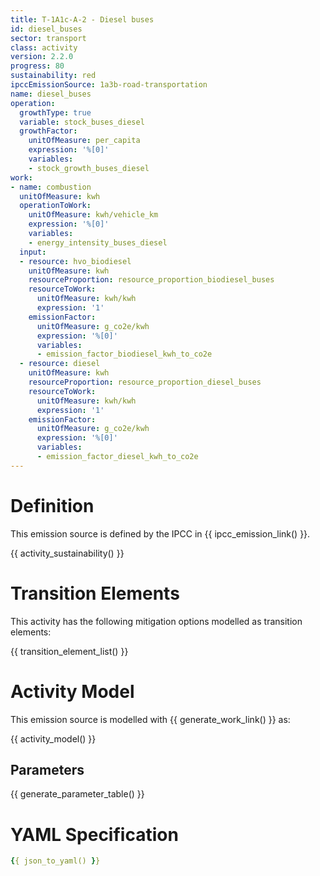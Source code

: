 ```yaml
---
title: T-1A1c-A-2 - Diesel buses
id: diesel_buses
sector: transport
class: activity
version: 2.2.0
progress: 80
sustainability: red
ipccEmissionSource: 1a3b-road-transportation
name: diesel_buses
operation:
  growthType: true
  variable: stock_buses_diesel
  growthFactor:
    unitOfMeasure: per_capita
    expression: '%[0]'
    variables:
    - stock_growth_buses_diesel
work:
- name: combustion
  unitOfMeasure: kwh
  operationToWork:
    unitOfMeasure: kwh/vehicle_km
    expression: '%[0]'
    variables:
    - energy_intensity_buses_diesel
  input:
  - resource: hvo_biodiesel
    unitOfMeasure: kwh
    resourceProportion: resource_proportion_biodiesel_buses
    resourceToWork:
      unitOfMeasure: kwh/kwh
      expression: '1'
    emissionFactor:
      unitOfMeasure: g_co2e/kwh
      expression: '%[0]'
      variables:
      - emission_factor_biodiesel_kwh_to_co2e
  - resource: diesel
    unitOfMeasure: kwh
    resourceProportion: resource_proportion_diesel_buses
    resourceToWork:
      unitOfMeasure: kwh/kwh
      expression: '1'
    emissionFactor:
      unitOfMeasure: g_co2e/kwh
      expression: '%[0]'
      variables:
      - emission_factor_diesel_kwh_to_co2e
---
```

# Definition
This emission source is defined by the IPCC in {{ ipcc_emission_link() }}.

{{ activity_sustainability() }}

# Transition Elements

This activity has the following mitigation options modelled as transition elements:

{{ transition_element_list() }}

# Activity Model
This emission source is modelled with {{ generate_work_link() }} as:

{{ activity_model() }}

## Parameters

{{ generate_parameter_table() }}

# YAML Specification

```yaml
{{ json_to_yaml() }}
```
